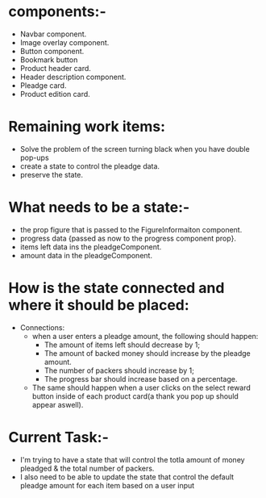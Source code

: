 # components:-
 - Navbar component.
 - Image overlay component.
 - Button component.
 - Bookmark button
 - Product header card.
 - Header description component.
 - Pleadge card.
 - Product edition card.


 # Remaining work items:
- Solve the problem of the screen turning black when you have double pop-ups
- create a state to control the pleadge data.
- preserve the state.

# What needs to be a state:-
- the prop figure that is passed to the FigureInformaiton component.
- progress data {passed as now to the progress component prop}.
- items left data ins the pleadgeComponent.
- amount data in the pleadgeComponent.




# How is the state connected and where it should be placed:
- Connections:
    - when a user enters a pleadge amount, the following should happen:
        - The amount of items left should decrease by 1;
        - The amount of backed money should increase by the pleadge amount.
        - The number of packers should increase by 1;
        - The progress bar should increase based on a percentage.
    - The same should happen when a user clicks on the select reward button inside of each product card(a thank you pop up should appear aswell).

# Current Task:-
 - I'm trying to have a state that will control the totla amount of money pleadged & the total number of packers.
 - I also need to be able to update the state that control the default pleadge amount for each item based on a user input




